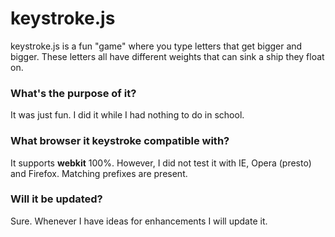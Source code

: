 # keystroke.js

keystroke.js is a fun "game" where you type letters that get bigger and bigger. These letters all have different weights that can sink a ship they float on.

### What's the purpose of it?

It was just fun. I did it while I had nothing to do in school.

### What browser it keystroke compatible with?

It supports **webkit** 100%. However, I did not test it with IE, Opera (presto) and Firefox. Matching prefixes are present.

### Will it be updated?

Sure. Whenever I have ideas for enhancements I will update it.